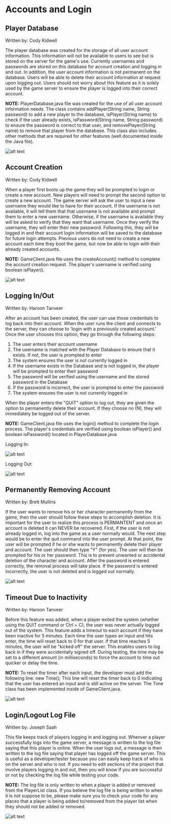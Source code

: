 # Accounts and Login

## Player Database
Written by: Cody Kidwell

The player database was created for the storage of all user account information. This information will not be available to users to see but is stored on the server for the game's use. Currently usernames and passwords are stored on this database for account creation and logging in and out. In addition, the user account information is not permanent on the database. Users will be able to delete their account information at request upon logging out. Users should not worry about this feature as it is solely used by the game server to ensure the player is logged into their correct account.

**NOTE:** PlayerDatabase.java file was created for the use of all user account information needs. The class contains addPlayer(String name, String password) to add a new player to the database, isPlayer(String name) to check if the user already exists, isPassword(String name, String password) to ensure the password is correct to that user, and removePlayer(String name) to remove that player from the database. This class also includes other methods that are required for other features (well documented inside the Java file).

![alt text](https://github.com/htanvee/CS321-2018F-002/blob/Group1_Readme/userdatabase.png)

## Account Creation
Written by: Cody Kidwell

When a player first boots up the game they will be prompted to login or create a new account. New players will need to prompt the second option to create a new account. The game server will ask the user to input a new username they would like to have for their account. If the username is not available, it will tell them that that username is not available and prompt them to enter a new username. Otherwise, if the username is available they will be asked to verify that they want that username. Once they verify the username, they will enter their new password. Following this, they will be logged in and their account login information will be saved to the database for future login attempts. Previous users do not need to create a new account each time they boot the game, but now be able to login with their already created accounts.

**NOTE:** GameClient.java file uses the createAccount() method to complete the account creation request. The player's username is verified using boolean isPlayer().

![alt text](https://github.com/htanvee/CS321-2018F-002/blob/Group1_Readme/accountcreation.png)

## Logging In/Out
Written by: Haroon Tanveer

After an account has been created, the user can use those credentials to log back into their account. 
When the user runs the client and connects to the server, they can choose to 'login with a previously created account.' Once the user chooses this option, they go through the following steps:          
1. The user enters their account username
2. The username is matched with the Player Database to ensure that it exists. If not, the user is prompted to enter
3. The system ensures the user is not currently logged in 
4. If the username exists in the Database and is not logged in, the player will be prompted to enter their password
5. The password will be verified using the username and the stored password in the Database
6. If the password is incorrect, the user is prompted to enter the password
7. The system ensures the user is not currently logged in 

When the player enters the "QUIT" option to log out, they are given the option to permanently delete their account. If they choose no (N), they will immediately be logged out of the server.

**NOTE:** GameClient.java file uses the login() method to complete the login process. The player's credentials are verified using boolean isPlayer() and boolean isPassword() located in PlayerDatabase.java


Logging In:

![alt text](https://github.com/htanvee/CS321-2018F-002/blob/Group1_Readme/login.png)


Logging Out:

![alt text](https://github.com/htanvee/CS321-2018F-002/blob/Group1_Readme/logout.png)







## Permanently Removing Account
Written by: Brett Mullins

If the user wants to remove his or her character permanently from the game, then the user should follow these steps to accomplish deletion. It is important for the user to realize this process is PERMANTENT and once an account is deleted it can NEVER be recovered. First, if the user is not already logged in, log into the game as a user normally would. The next step would be to enter the quit command into the user prompt. At that point, the user will be prompted if he or she wants to permanently delete their player and account. The user should then type "Y" (for yes). The user will then be prompted for his or her password. This is to prevent unwanted or accidental deletion of the character and account. After the password is entered correctly, the removal process will take place. If the password is entered incorrectly, the user is not deleted and is logged out normally.

![alt text](https://github.com/htanvee/CS321-2018F-002/blob/Group1_Readme/removePlayer.png)



## Timeout Due to Inactivity
Written by: Haroon Tanveer

Before this feature was added, when a player exited the system (whether using the QUIT command or Ctrl + C), the user was never actually logged out of the system. This feature adds a timeout to each account if they have been inactive for 5 minutes. Each time the user types an input and hits enter, the time will reset back to 0 for that user. If that time reaches 5 minutes, the user will be "kicked off" the server. This enables users to log back in if they were accidentally signed off. During testing, the time may be set to a different amount (in milliseconds) to force the account to time out quicker or delay the time.

**NOTE:** To reset the timer after each input, the developer must add the following line:
new Time();
This line will reset the timer back to 0 indicating that the user has entered an input
and is still active on the server. The Time class has been implemented inside of
GameClient.java.


![alt text](https://github.com/htanvee/CS321-2018F-002/blob/Group1_Readme/timeout.png)







## Login/Logout Log File
Written by: Joseph Saah

This file keeps track of players logging in and logging out. Whenver a
player successfully logs into the game server, a message is written to the log
file saying that this player is online. When the user logs out, a message is then
written to the log file saying that player has logged off the game server. This is
useful as a developer/tester because you can easily keep track of who is on the
server and who is not. If you need to edit sections of the project that involve
players logging in and out, then you will know if you are successful or not by
checking the log file while testing your code.

**NOTE:** The log file is only written to when a player is added or removed from
the PlayerList class. If you believe the log file is being written to when it is
not suppose to be, please make sure you to check your code for any places that 
a player is being added to/removed from the player list when they should not be
added or removed.


![alt text](https://github.com/htanvee/CS321-2018F-002/blob/Group1_Readme/login_logout_log.PNG)
